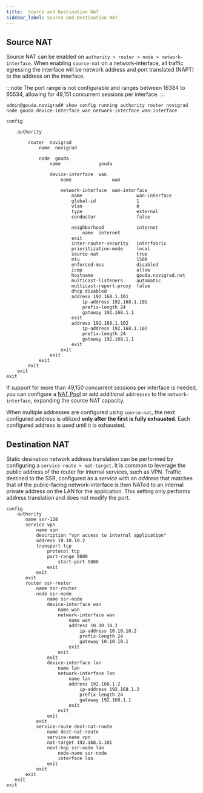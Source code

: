 ```yaml
---
title:  Source and Destination NAT
sidebar_label: Source and Destination NAT
---
```

## Source NAT

Source NAT can be enabled on `authority > router > node > network-interface`. When enabling `source-nat` on a network-interface, all traffic egressing the interface will be network address and port translated (NAPT) to the address on the interface.

:::note
The port range is not configurable and ranges between 16384 to 65534, allowing for 49,151 concurrent sessions per interface.
:::

```
admin@gouda.novigrad# show config running authority router novigrad node gouda device-interface wan network-interface wan-interface 

config

    authority

        router  novigrad
            name  novigrad

            node  gouda
                name              gouda

                device-interface  wan
                    name               wan

                    network-interface  wan-interface
                        name                    wan-interface
                        global-id               1
                        vlan                    0
                        type                    external
                        conductor               false

                        neighborhood            internet
                            name  internet
                        exit
                        inter-router-security   interfabric
                        prioritization-mode     local
                        source-nat              true
                        mtu                     1500
                        enforced-mss            disabled
                        icmp                    allow
                        hostname                gouda.novigrad.net
                        multicast-listeners     automatic
                        multicast-report-proxy  false
                        dhcp disabled
                        address 192.168.1.101
                            ip-address 192.168.1.101
                            prefix-length 24
                            gateway 192.168.1.1
                        exit
                        address 192.168.1.102
                            ip-address 192.168.1.102
                            prefix-length 24
                            gateway 192.168.1.1
                        exit
                    exit
                exit
            exit
        exit
    exit
exit
```

If support for more than 49,150 concurrent sessions per interface is needed, you can configure a [NAT Pool](config_nat_pools.md) or add additional `addresses` to the `network-interface`, expanding the source NAT capacity.

When multiple addresses are configured using `source-nat`, the next configured address is utilized **only after the first is fully exhausted**. Each configured address is used until it is exhausted.

## Destination NAT

Static desination network address translation can be performed by configuring a `service-route > nat-target`. It is common to leverage the public address of the router for internal services, such as VPN. Traffic destined to the SSR, configured as a _service_ with an _address_ that matches that of the public-facing network-interface is then NATed to an internal private address on the LAN for the application. This setting only performs address translation and does not modify the port.

```
config
    authority
       name ssr-128
       service vpn
           name vpn
           description "vpn access to internal application"
           address 10.10.10.2
           transport tcp
               protocol tcp
               port-range 5000
                   start-port 5000
               exit
           exit
       exit
       router ssr-router
           name ssr-router
           node ssr-node
               name ssr-node
               device-interface wan
                   name wan
                   network-interface wan
                       name wan
                       address 10.10.10.2
                           ip-address 10.10.10.2
                           prefix-length 24
                           gateway 10.10.10.1
                       exit
                   exit
               exit
               device-interface lan
                   name lan
                   network-interface lan
                       name lan
                       address 192.168.1.2
                           ip-address 192.168.1.2
                           prefix-length 24
                           gateway 192.168.1.1
                       exit
                   exit
               exit
           exit
           service-route dest-nat-route
               name dest-nat-route
               service-name vpn
               nat-target 192.168.1.101
               next-hop ssr-node lan
                   node-name ssr-node
                   interface lan
               exit
           exit
       exit
   exit
exit
```